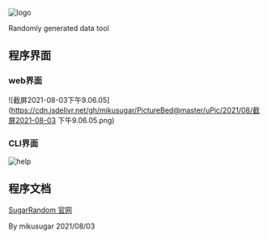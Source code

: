 ![logo](https://cdn.jsdelivr.net/gh/mikusugar/PictureBed@master/uPic/2021/06/logo.gif)

Randomly generated data tool
## 程序界面
### web界面
![截屏2021-08-03下午9.06.05](https://cdn.jsdelivr.net/gh/mikusugar/PictureBed@master/uPic/2021/08/截屏2021-08-03 下午9.06.05.png)
### CLI界面
![help](https://cdn.jsdelivr.net/gh/mikusugar/PictureBed@master/uPic/2021/08/help.gif)
## 程序文档
[SugarRandom 官网](https://mikusugar.me/SugarRandom/)

By mikusugar 2021/08/03



